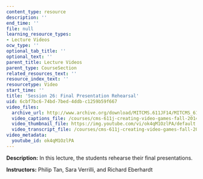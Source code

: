 ```yaml
---
content_type: resource
description: ''
end_time: ''
file: null
learning_resource_types:
- Lecture Videos
ocw_type: ''
optional_tab_title: ''
optional_text: ''
parent_title: Lecture Videos
parent_type: CourseSection
related_resources_text: ''
resource_index_text: ''
resourcetype: Video
start_time: ''
title: 'Session 26: Final Presentation Rehearsal'
uid: 6cbf7bc6-74bd-7bed-4ddb-c1259b59f667
video_files:
  archive_url: http://www.archive.org/download/MITCMS.611JF14/MITCMS_611JF14_lec26_300k.mp4
  video_captions_file: /courses/cms-611j-creating-video-games-fall-2014/22129871952c56a99da9036478bff60b_ok4qM1OzlPA.vtt
  video_thumbnail_file: https://img.youtube.com/vi/ok4qM1OzlPA/default.jpg
  video_transcript_file: /courses/cms-611j-creating-video-games-fall-2014/b8c33a242952d3cf7303f152c6202dab_ok4qM1OzlPA.pdf
video_metadata:
  youtube_id: ok4qM1OzlPA
---
```


**Description:** In this lecture, the students rehearse their final presentations.

**Instructors:** Philip Tan, Sara Verrilli, and Richard Eberhardt

